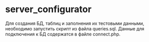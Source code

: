 # server_configurator
 Для создания БД, таблиц и заполнения их тестовыми данными, необходимо запустить скрипт из файла queries.sql.
 Данные для подключения к БД содержатся в файле connect.php.